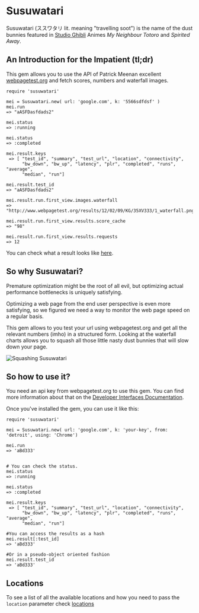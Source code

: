 Susuwatari
===

Susuwatari (ススワタリ lit. meaning "travelling soot") is the name of the dust bunnies featured in [Studio Ghibli](http://en.wikipedia.org/wiki/Studio_Ghibli) Animes _My Neighbour Totoro_ and _Spirited Away_.


An Introduction for the Impatient (tl;dr)
---

This gem allows you to use the API of Patrick Meenan excellent [webpagetest.org](http://www.webpagetest.org) and fetch scores, numbers and waterfall images.

    require 'susuwatari'

    mei = Susuwatari.new( url: 'google.com', k: '5566sdfdsf' )
    mei.run
    => "aASFDasfdads2"

    mei.status
    => :running

    mei.status
    => :completed

    mei.result.keys
     => [ "test_id", "summary", "test_url", "location", "connectivity",
          "bw_down", "bw_up", "latency", "plr", "completed", "runs", "average",
          "median", "run"]

    mei.result.test_id
    => "aASFDasfdads2"

    mei.result.run.first_view.images.waterfall
    => "http://www.webpagetest.org/results/12/02/09/KG/35XV333/1_waterfall.png"

    mei.result.run.first_view.results.score_cache
    => "98"

    mei.result.run.first_view.results.requests
    => 12

You can check what a result looks like [here](https://sites.google.com/a/webpagetest.org/docs/advanced-features/webpagetest-restful-apis#TOC-Getting-test-results).

So why Susuwatari?
---

Premature optimization might be the root of all evil, but optimizing actual performance bottlenecks is uniquely satisfying.

Optimizing a web page from the end user perspective is even more satisfying, so we figured we need a way to monitor the web page speed on a regular basis.

This gem allows to you test your url using webpagetest.org and get all the relevant numbers (imho) in a structured form. Looking at the waterfall charts allows you to squash all those little nasty dust bunnies that will slow down your page.

![Squashing Susuwatari](http://dl.dropbox.com/u/3878602/ToShare/lk6r97NoeA1qzgeh8o1_500.gif "Squashing Susuwatari")

So how to use it?
---
You need an api key from webpagetest.org to use this gem. You can find more information about that on the [Developer Interfaces Documentation](https://sites.google.com/a/webpagetest.org/docs/advanced-features).

Once you've installed the gem, you can use it like this:

    require 'susuwatari'

    mei = Susuwatari.new( url: 'google.com', k: 'your-key', from: 'detroit', using: 'Chrome')

    mei.run
    => 'aBd333'


    # You can check the status.
    mei.status
    => :running

	mei.status
    => :completed

    mei.result.keys
     => [ "test_id", "summary", "test_url", "location", "connectivity",
          "bw_down", "bw_up", "latency", "plr", "completed", "runs", "average",
          "median", "run"]

    #You can access the results as a hash
    mei.result[:test_id]
    => 'aBd333'

    #Or in a pseudo-object oriented fashion
    mei.result.test_id
    => 'aBd333'

Locations
----
To see a list of all the available locations and how you need to pass
the `location` parameter check [locations](http://www.webpagetest.org/getLocations.php)


